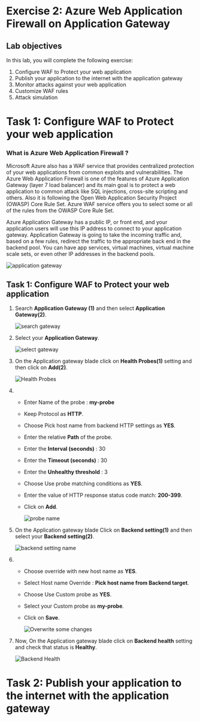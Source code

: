 # Exercise 2: Azure Web Application Firewall on Application Gateway
## Lab objectives
In this lab, you will complete the following exercise:

1. Configure WAF to Protect your web application
2. Publish your application to the internet with the application gateway
3. Monitor attacks against your web application
4. Customize WAF rules
5. Attack simulation

# Task 1: Configure WAF to Protect your web application

### What is Azure Web Application Firewall ?
Microsoft Azure also has a WAF service that provides centralized protection of your web applications from common exploits and vulnerabilities. The Azure Web Application Firewall is one of the features of Azure Application Gateway (layer 7 load balancer) and its main goal is to protect a web application to common attack like SQL injections, cross-site scripting and others. Also it is following the Open Web Application Security Project (OWASP) Core Rule Set. Azure WAF service offers you to select some or all of the rules from the OWASP Core Rule Set.

Azure Application Gateway has a public IP, or front end, and your application users will use this IP address to connect to your application gateway. Application Gateway is going to take the incoming traffic and, based on a few rules, redirect the traffic to the appropriate back end in the backend pool. You can have app services, virtual machines, virtual machine scale sets, or even other IP addresses in the backend pools.

 ![](images/applicationgateway.png "application gateway")
 
 ## Task 1: Configure WAF to Protect your web application
 
 1. Search **Application Gateway (1)** and then select **Application Gateway(2)**.
 
      ![](images/searchgateway.png "search gateway")
    
 1. Select your **Application Gateway**.

      ![](images/select.png "select gateway")
      
 1. On the Application gateway blade click on **Health Probes(1)** setting and then click on **Add(2)**.

      ![](images/healthprobe.png "Health Probes")
      
 1. - Enter Name of the probe : **my-probe**
    - Keep Protocol as **HTTP**.
    - Choose Pick host name from backend HTTP settings as **YES**.
    - Enter the relative **Path** of the probe.
    - Enter the **Interval (seconds)** : 30
    - Enter the **Timeout (seconds)**  : 30
    - Enter the **Unhealthy threshold** : 3
    - Choose Use probe matching conditions as **YES**.
    - Enter the value of HTTP response status code match: **200-399**.
    - Click on **Add**.
 
      ![](images/healthprobe1.png "probe name")
  
 1. On the Application gateway blade Click on **Backend setting(1)** and then select your **Backend setting(2)**.

      ![](images/backendsetting1.png "backend setting name")
      
 1. - Choose override with new host name as **YES**.
    - Select Host name Override : **Pick host name from Backend target**.
    - Choose Use Custom probe as **YES**.
    - Select your Custom probe as **my-probe**.
    - Click on **Save**.
 
      ![](images/edit1.png "Overwrite some changes")
      
 1. Now, On the Application gateway blade click on **Backend health** setting and check that status is **Healthy**.
 
      ![](images/backend-health.png "Backend Health")
      
 
 # Task 2: Publish your application to the internet with the application gateway
 

  


      
